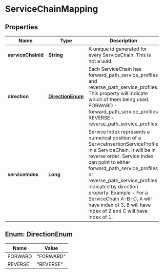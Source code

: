 # ServiceChainMapping

## Properties
Name | Type | Description | Notes
------------ | ------------- | ------------- | -------------
**serviceChainId** | **String** | A unique id generated for every ServiceChain. This is not a uuid. |  [optional]
**direction** | [**DirectionEnum**](#DirectionEnum) | Each ServiceChain has forward_path_service_profiles and reverse_path_service_profiles. This property will indicate which of them being used. FORWARD - forward_path_service_profiles REVERSE - reverse_path_service_profiles |  [optional]
**serviceIndex** | **Long** | Service Index represents a numerical position of a ServiceInsertionServiceProfile in a ServiceChain. It will be in reverse order. Service Index can point to either forward_path_service_profiles or reverse_path_service_profiles indicated by direction property. Example - For a ServiceChain A-B-C, A will have index of 3, B will have index of 2 and C will have index of 1. |  [optional]

<a name="DirectionEnum"></a>
## Enum: DirectionEnum
Name | Value
---- | -----
FORWARD | &quot;FORWARD&quot;
REVERSE | &quot;REVERSE&quot;
